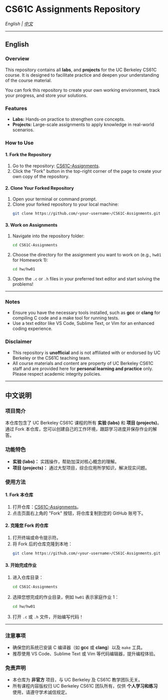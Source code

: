 # CS61C Assignments Repository

*English | [中文](#中文说明)*

---

## English

### Overview
This repository contains all **labs**, and **projects** for the UC Berkeley CS61C course. It is designed to facilitate practice and deepen your understanding of the course material.

You can fork this repository to create your own working environment, track your progress, and store your solutions.

### Features
- **Labs:** Hands-on practice to strengthen core concepts.
- **Projects:** Large-scale assignments to apply knowledge in real-world scenarios.

### How to Use

#### 1. Fork the Repository
1. Go to the repository: [CS61C-Assignments](https://github.com/InsideEmpire/CS61C-Assignments).
2. Click the "Fork" button in the top-right corner of the page to create your own copy of the repository.

#### 2. Clone Your Forked Repository
1. Open your terminal or command prompt.
2. Clone your forked repository to your local machine:
   ```bash
   git clone https://github.com/<your-username>/CS61C-Assignments.git
   ```

#### 3. Work on Assignments
1. Navigate into the repository folder:
   ```bash
   cd CS61C-Assignments
   ```
2. Choose the directory for the assignment you want to work on (e.g., `hw01` for Homework 1):
   ```bash
   cd hw/hw01
   ```
3. Open the `.c` or `.h` files in your preferred text editor and start solving the problems!

---

### Notes
- Ensure you have the necessary tools installed, such as **gcc** or **clang** for compiling C code and a make tool for running tests.
- Use a text editor like VS Code, Sublime Text, or Vim for an enhanced coding experience.

### Disclaimer
- This repository is **unofficial** and is not affiliated with or endorsed by UC Berkeley or the CS61C teaching team.
- All course materials and content are property of UC Berkeley CS61C staff and are provided here for **personal learning and practice** only. Please respect academic integrity policies.

---

## 中文说明

### 项目简介
本仓库包含了 UC Berkeley CS61C 课程的所有 **实验 (labs)** 和 **项目 (projects)**。通过 Fork 本仓库，您可以创建自己的工作环境，跟踪学习进度并保存作业的解答。

### 功能特色
- **实验 (labs)：** 实践操作，帮助加深对核心概念的理解。
- **项目 (projects)：** 通过大型项目，综合应用所学知识，解决现实问题。

### 使用方法

#### 1. Fork 本仓库
1. 打开仓库：[CS61C-Assignments](https://github.com/InsideEmpire/CS61C-Assignments)。
2. 点击页面右上角的 "Fork" 按钮，将仓库复制到您的 GitHub 账号下。

#### 2. 克隆您 Fork 的仓库
1. 打开终端或命令提示符。
2. 将 Fork 后的仓库克隆到本地：
   ```bash
   git clone https://github.com/<your-username>/CS61C-Assignments.git
   ```

#### 3. 开始完成作业
1. 进入仓库目录：
   ```bash
   cd CS61C-Assignments
   ```
2. 选择您想完成的作业目录，例如 `hw01` 表示家庭作业 1：
   ```bash
   cd hw/hw01
   ```
3. 打开 `.c` 或 `.h` 文件，开始编写代码！

---

### 注意事项
- 确保您的系统已安装 C 编译器（如 **gcc** 或 **clang**）以及 `make` 工具。
- 推荐使用 VS Code、Sublime Text 或 Vim 等代码编辑器，提升编程体验。

### 免责声明
- 本仓库为 **非官方** 项目，与 UC Berkeley 及 CS61C 教学团队无关。
- 所有课程内容版权归 UC Berkeley CS61C 团队所有，仅供 **个人学习和练习** 使用，请遵守学术诚信规定。
